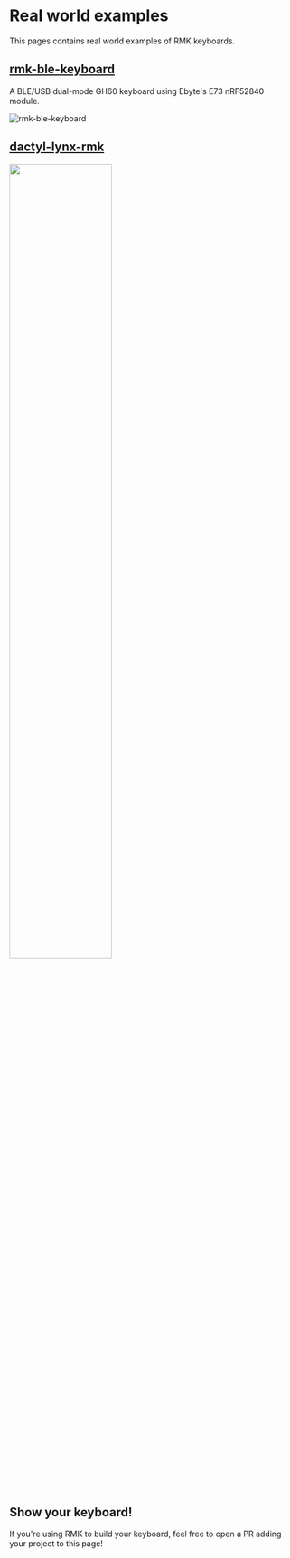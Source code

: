 # Real world examples

This pages contains real world examples of RMK keyboards.

## [rmk-ble-keyboard](https://github.com/HaoboGu/rmk-ble-keyboard)

A BLE/USB dual-mode GH60 keyboard using Ebyte's E73 nRF52840 module.

![rmk-ble-keyboard](images/rmk_ble_keyboard.jpg)

## [dactyl-lynx-rmk](https://github.com/whitelynx/dactyl-lynx-rmk)

<img src="https://raw.githubusercontent.com/whitelynx/dactyl-lynx-keyboard/refs/heads/main/resources/skeleton-prototype.jpg" width="60%">

## Show your keyboard!

If you're using RMK to build your keyboard, feel free to open a PR adding your project to this page!
